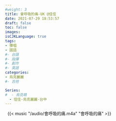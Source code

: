 ```yaml
---
#weight: 3
title: 會呼吸的痛-UK @佳佳
date: 2021-07-29 18:53:57
draft: false
toc: false
images:
isCJKLanguage: true
tags:
- 彈唱
- 國語
#- 台語
#- 指彈
#- 創作
#- 英語
categories:
- 烏克麗麗
#- 吉他

Series:
#  - 烏克萌
  - 佳佳-烏克麗麗-台中
---
```





&nbsp;
{{< music "/audio/會呼吸的痛.m4a" "會呼吸的痛" >}}
